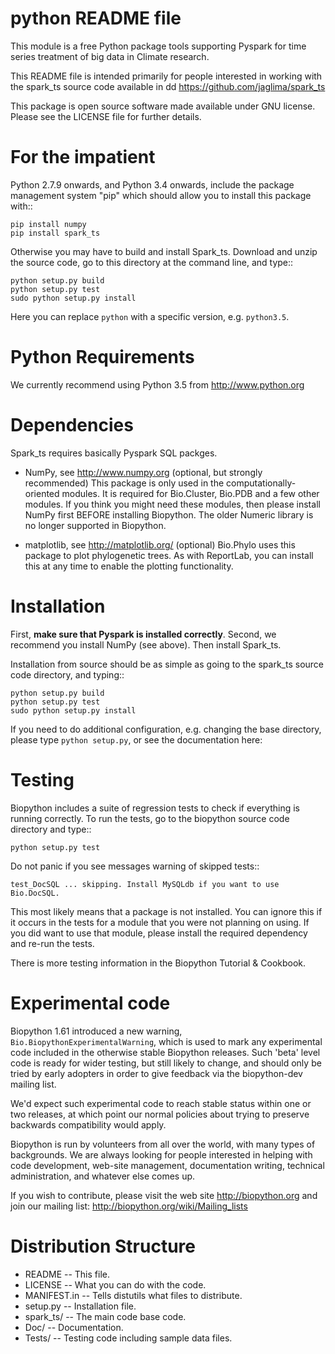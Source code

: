 python README file
=====================


This module is a free Python package tools supporting Pyspark for time series
treatment of big data in Climate research.

This README file is intended primarily for people interested in working
with the spark_ts source code available in dd
https://github.com/jaglima/spark_ts

This package is open source software made available under GNU license.
Please see the LICENSE file for further details.

For the impatient
=================

Python 2.7.9 onwards, and Python 3.4 onwards, include the package management
system "pip" which should allow you to install this package with::

    pip install numpy
    pip install spark_ts

Otherwise you may have to build and install Spark_ts. Download and unzip the
source code, go to this directory at the command line, and type::

    python setup.py build
    python setup.py test
    sudo python setup.py install

Here you can replace ``python`` with a specific version, e.g. ``python3.5``.


Python Requirements
===================

We currently recommend using Python 3.5 from http://www.python.org

Dependencies
============

Spark_ts requires basically Pyspark SQL packges.  

- NumPy, see http://www.numpy.org (optional, but strongly recommended)
  This package is only used in the computationally-oriented modules.
  It is required for Bio.Cluster, Bio.PDB and a few other modules.  If you
  think you might need these modules, then please install NumPy first BEFORE
  installing Biopython. The older Numeric library is no longer supported in
  Biopython.

- matplotlib, see http://matplotlib.org/ (optional)
  Bio.Phylo uses this package to plot phylogenetic trees. As with ReportLab,
  you can install this at any time to enable the plotting functionality.


Installation
============

First, **make sure that Pyspark is installed correctly**. Second, we
recommend you install NumPy (see above). Then install Spark_ts.

Installation from source should be as simple as going to the spark_ts
source code directory, and typing::

    python setup.py build
    python setup.py test
    sudo python setup.py install


If you need to do additional configuration, e.g. changing the base
directory, please type `python setup.py`, or see the documentation here:


Testing
=======

Biopython includes a suite of regression tests to check if everything is
running correctly. To run the tests, go to the biopython source code
directory and type::

    python setup.py test

Do not panic if you see messages warning of skipped tests::

    test_DocSQL ... skipping. Install MySQLdb if you want to use Bio.DocSQL.

This most likely means that a package is not installed.  You can
ignore this if it occurs in the tests for a module that you were not
planning on using.  If you did want to use that module, please install
the required dependency and re-run the tests.

There is more testing information in the Biopython Tutorial & Cookbook.


Experimental code
=================

Biopython 1.61 introduced a new warning, `Bio.BiopythonExperimentalWarning`,
which is used to mark any experimental code included in the otherwise
stable Biopython releases. Such 'beta' level code is ready for wider
testing, but still likely to change, and should only be tried by early
adopters in order to give feedback via the biopython-dev mailing list.

We'd expect such experimental code to reach stable status within one or two
releases, at which point our normal policies about trying to preserve
backwards compatibility would apply.


Biopython is run by volunteers from all over the world, with many types of
backgrounds. We are always looking for people interested in helping with code
development, web-site management, documentation writing, technical
administration, and whatever else comes up.

If you wish to contribute, please visit the web site http://biopython.org
and join our mailing list: http://biopython.org/wiki/Mailing_lists


Distribution Structure
======================

- README      -- This file.
- LICENSE     -- What you can do with the code.
- MANIFEST.in -- Tells distutils what files to distribute.
- setup.py    -- Installation file.
- spark_ts/   -- The main code base code.
- Doc/        -- Documentation.
- Tests/      -- Testing code including sample data files.
